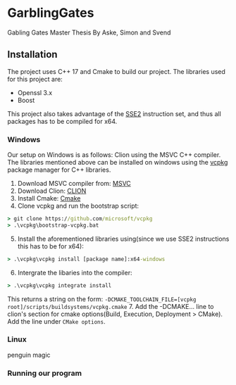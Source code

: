 # GarblingGates
Gabling Gates Master Thesis
By Aske, Simon and Svend

## Installation
The project uses C++ 17 and Cmake to build our project. The libraries used for this project are:
- Openssl 3.x
- Boost

This project also takes advantage of the [SSE2](https://en.wikipedia.org/wiki/SSE2) instruction set, and thus all packages has to be compiled for x64.

### Windows
Our setup on Windows is as follows: Clion using the MSVC C++ compiler.
The libraries mentioned above can be installed on windows using the [vcpkg](https://vcpkg.io/en/) package manager for C++ libraries.
1. Download MSVC compiler from: [MSVC](https://visualstudio.microsoft.com/vs/features/cplusplus/)
2. Download Clion: [CLION](https://www.jetbrains.com/clion/)
3. Install Cmake: [Cmake](https://cmake.org/)
4. Clone vcpkg and run the bootstrap script:
```cmd
> git clone https://github.com/microsoft/vcpkg
> .\vcpkg\bootstrap-vcpkg.bat
```
5. Install the aforementioned libraries using(since we use SSE2 instructions this has to be for x64):
```cmd
> .\vcpkg\vcpkg install [package name]:x64-windows
```
6. Intergrate the libaries into the compiler:
```cmd
> .\vcpkg\vcpkg integrate install
```
This returns a string on the form: `-DCMAKE_TOOLCHAIN_FILE=[vcpkg root]/scripts/buildsystems/vcpkg.cmake`
7. Add the -DCMAKE... line to clion's section for cmake options(Build, Execution, Deployment > CMake). Add the line under `CMake options`.

### Linux
penguin magic

### Running our program
